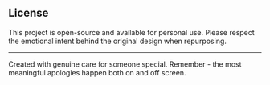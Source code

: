 
## License

This project is open-source and available for personal use. Please respect the emotional intent behind the original design when repurposing.

---

Created with genuine care for someone special. Remember - the most meaningful apologies happen both on and off screen.
